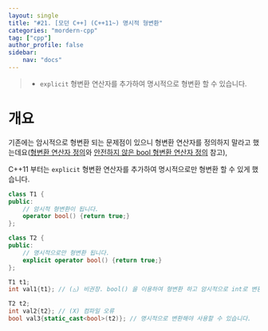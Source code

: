 ```yaml
---
layout: single
title: "#21. [모던 C++] (C++11~) 명시적 형변환"
categories: "mordern-cpp"
tag: ["cpp"]
author_profile: false
sidebar: 
    nav: "docs"
---
```


> * `explicit` 형변환 연산자를 추가하여 명시적으로 형변환 할 수 있습니다.

# 개요

기존에는 암시적으로 형변환 되는 문제점이 있으니 형변환 연산자를 정의하지 말라고 했는데요([형변환 연산자 정의](https://tango1202.github.io/classic-cpp-guide/classic-cpp-guide-conversions/#%ED%98%95%EB%B3%80%ED%99%98-%EC%97%B0%EC%82%B0%EC%9E%90-%EC%A0%95%EC%9D%98)와 [안전하지 않은 bool 형변환 연산자 정의](https://tango1202.github.io/classic-cpp-guide/classic-cpp-guide-conversions/#%EC%95%88%EC%A0%84%ED%95%98%EC%A7%80-%EC%95%8A%EC%9D%80-bool-%ED%98%95%EB%B3%80%ED%99%98-%EC%97%B0%EC%82%B0%EC%9E%90-%EC%A0%95%EC%9D%98) 참고), 

C++11 부터는 `explicit` 형변환 연산자를 추가하여 명시적으로만 형변환 할 수 있게 했습니다.

```cpp
class T1 {
public:
    // 암시적 형변환이 됩니다.
    operator bool() {return true;}
};

class T2 {
public:
    // 명시적으로만 형변환 됩니다.
    explicit operator bool() {return true;} 
};

T1 t1;
int val1{t1}; // (△) 비권장. bool() 을 이용하여 형변환 하고 암시적으로 int로 변환합니다.

T2 t2;
int val2{t2}; // (X) 컴파일 오류
bool val3{static_cast<bool>(t2)}; // 명시적으로 변환해야 사용할 수 있습니다.
```